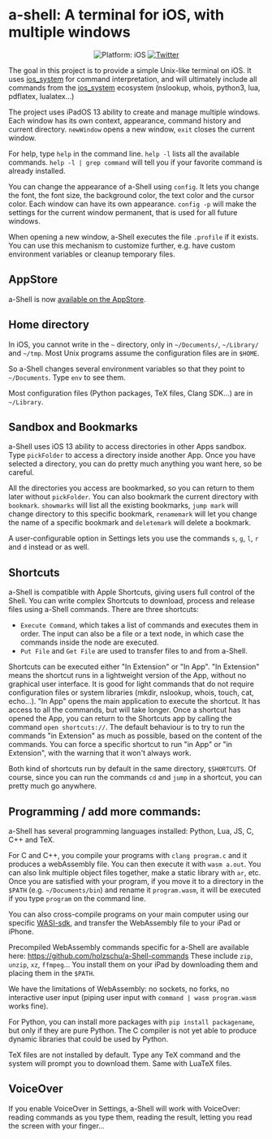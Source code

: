 # a-shell: A terminal for iOS, with multiple windows

<p align="center">
<img src="https://img.shields.io/badge/Platform-iOS%2013.0+-lightgrey.svg" alt="Platform: iOS">
<a href="https://twitter.com/a_Shell_iOS"><img src="https://img.shields.io/badge/Twitter-@a_Shell_iOS-blue.svg?style=flat" alt="Twitter"/></a>
</p>

The goal in this project is to provide a simple Unix-like terminal on iOS. It uses [ios_system](https://github.com/holzschu/ios_system/) for command interpretation, and will ultimately include all commands from the [ios_system](https://github.com/holzschu/ios_system/) ecosystem (nslookup, whois, python3, lua, pdflatex, lualatex...) 

The project uses iPadOS 13 ability to create and manage multiple windows. Each window has its own context, appearance, command history and current directory. `newWindow` opens a new window, `exit` closes the current window. 

For help, type `help` in the command line. `help -l` lists all the available commands. `help -l | grep command` will tell you if your favorite command is already installed.

You can change the appearance of a-Shell using `config`. It lets you change the font, the font size, the background color, the text color and the cursor color. Each window can have its own appearance. `config -p` will make the settings for the current window permanent, that is used for all future windows.

When opening a new window, a-Shell executes the file `.profile` if it exists. You can use this mechanism to customize further, e.g. have custom environment variables or cleanup temporary files.

## AppStore

a-Shell is now <a href="https://holzschu.github.io/a-Shell_iOS/">available on the AppStore</a>.

## Home directory

 In iOS, you cannot write in the `~` directory, only in `~/Documents/`, `~/Library/` and `~/tmp`. Most Unix programs assume the configuration files are in `$HOME`. 

 So a-Shell changes several environment variables so that they point to `~/Documents`. Type `env` to see them.

Most configuration files (Python packages, TeX files, Clang SDK...) are in `~/Library`. 

## Sandbox and Bookmarks 

a-Shell uses iOS 13 ability to access directories in other Apps sandbox. Type `pickFolder` to access a directory inside another App. Once you have selected a directory, you can do pretty much anything you want here, so be careful. 

All the directories you access are bookmarked, so you can return to them later without `pickFolder`. You can also bookmark the current directory with `bookmark`. `showmarks` will list all the existing bookmarks, `jump mark` will change directory to this specific bookmark, `renamemark` will let you change the name of a specific bookmark and `deletemark` will delete a bookmark. 

A user-configurable option in Settings lets you use the commands `s`, `g`, `l`, `r` and `d` instead or as well. 

## Shortcuts

a-Shell is compatible with Apple Shortcuts, giving users full control of the Shell. You can write complex Shortcuts to download, process and release files using a-Shell commands. There are three shortcuts: 
- `Execute Command`, which takes a list of commands and executes them in order. The input can also be a file or a text node, in which case the commands inside the node are executed. 
- `Put File` and `Get File` are used to transfer files to and from a-Shell. 

Shortcuts can be executed either "In Extension" or "In App". "In Extension" means the shortcut runs in a lightweight version of the App, without no graphical user interface. It is good for light commands that do not require configuration files or system libraries (mkdir, nslookup, whois, touch, cat, echo...). "In App" opens the main application to execute the shortcut. It has access to all the commands, but will take longer. Once a shortcut has opened the App, you can return to the Shortcuts app by calling the command `open shortcuts://`. The default behaviour is to try to run the commands "in Extension" as much as possible, based on the content of the commands. You can force a specific shortcut to run "in App" or "in Extension", with the warning that it won't always work. 

Both kind of shortcuts run by default in the same directory, `$SHORTCUTS`. Of course, since you can run the commands `cd` and `jump` in a shortcut, you can pretty much go anywhere.

## Programming / add more commands:

a-Shell has several programming languages installed: Python, Lua, JS, C, C++ and TeX. 

For C and C++, you compile your programs with `clang program.c` and it produces a webAssembly file. You can then execute it with `wasm a.out`. You can also link multiple object files together, make a static library with `ar`, etc. Once you are satisfied with your program, if you move it to a directory in the `$PATH` (e.g. `~/Documents/bin`) and rename it `program.wasm`, it will be executed if you type `program` on the command line. 

You can also cross-compile programs on your main computer using our specific [WASI-sdk](https://github.com/holzschu/wasi-sdk), and transfer the WebAssembly file to your iPad or iPhone. 

Precompiled WebAssembly commands specific for a-Shell are available here: https://github.com/holzschu/a-Shell-commands These include `zip`, `unzip`, `xz`, `ffmpeg`... You install them on your iPad by downloading them and placing them in the `$PATH`. 

We have the limitations of WebAssembly: no sockets, no forks, no interactive user input (piping user input with `command | wasm program.wasm` works fine). 

For Python, you can install more packages with `pip install packagename`, but only if they are pure Python. The C compiler is not yet able to produce dynamic libraries that could be used by Python. 

TeX files are not installed by default. Type any TeX command and the system will prompt you to download them. Same with LuaTeX files. 

## VoiceOver

If you enable VoiceOver in Settings, a-Shell will work with VoiceOver: reading commands as you type them, reading the result, letting you read the screen with your finger...


